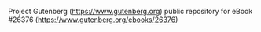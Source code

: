 Project Gutenberg (https://www.gutenberg.org) public repository for eBook #26376 (https://www.gutenberg.org/ebooks/26376)
